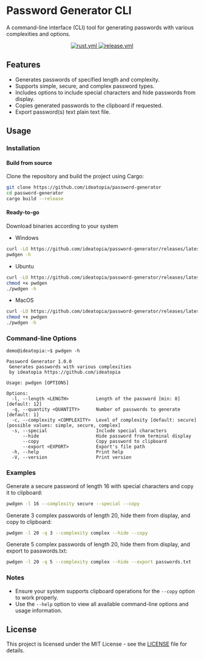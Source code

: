 # Password Generator CLI

A command-line interface (CLI) tool for generating passwords with various complexities and options.

<p align="center">
    <a href="https://github.com/ideatopia/password-generator/actions/workflows/rust.yml">
        <img src="https://github.com/ideatopia/password-generator/actions/workflows/rust.yml/badge.svg" alt="rust.yml">
    </a>
    <a href="https://github.com/ideatopia/password-generator/actions/workflows/release.yml">
        <img src="https://github.com/ideatopia/password-generator/actions/workflows/release.yml/badge.svg" alt="release.yml">
    </a>
</p>

## Features

- Generates passwords of specified length and complexity.
- Supports simple, secure, and complex password types.
- Includes options to include special characters and hide passwords from display.
- Copies generated passwords to the clipboard if requested.
- Export password(s) text plain text file.

## Usage

### Installation

#### Build from source

Clone the repository and build the project using Cargo:

```bash
git clone https://github.com/ideatopia/password-generator
cd password-generator
cargo build --release
```

#### Ready-to-go

Download binaries according to your system

- Windows
```bash
curl -LO https://github.com/ideatopia/password-generator/releases/latest/download/pwdgen-windows.exe -o pwdgen
pwdgen -h
```

- Ubuntu
```bash
curl -LO https://github.com/ideatopia/password-generator/releases/latest/download/pwdgen-ubuntu -o pwdgen
chmod +x pwdgen
./pwdgen -h
```

- MacOS
```bash
curl -LO https://github.com/ideatopia/password-generator/releases/latest/download/pwdgen-macos -o pwdgen
chmod +x pwdgen
./pwdgen -h
```

### Command-line Options

```
demo@ideatopia:~$ pwdgen -h

Password Generator 1.0.0
 Generates passwords with various complexities
 by ideatopia https://github.com/ideatopia

Usage: pwdgen [OPTIONS]

Options:
  -l, --length <LENGTH>          Length of the password [min: 8] [default: 12]
  -q, --quantity <QUANTITY>      Number of passwords to generate [default: 1]
  -c, --complexity <COMPLEXITY>  Level of complexity [default: secure] [possible values: simple, secure, complex]
  -s, --special                  Include special characters
      --hide                     Hide password from terminal display
      --copy                     Copy password to clipboard
      --export <EXPORT>          Export's file path
  -h, --help                     Print help
  -V, --version                  Print version
```

### Examples

Generate a secure password of length 16 with special characters and copy it to clipboard:

```bash
pwdgen -l 16 --complexity secure --special --copy
```

Generate 3 complex passwords of length 20, hide them from display, and copy to clipboard:

```bash
pwdgen -l 20 -q 3 --complexity complex --hide --copy
```

Generate 5 complex passwords of length 20, hide them from display, and export to passwords.txt:

```bash
pwdgen -l 20 -q 5 --complexity complex --hide --export passwords.txt
```

### Notes

- Ensure your system supports clipboard operations for the `--copy` option to work properly.
- Use the `--help` option to view all available command-line options and usage information.

## License

This project is licensed under the MIT License - see the [LICENSE](LICENSE) file for details.
